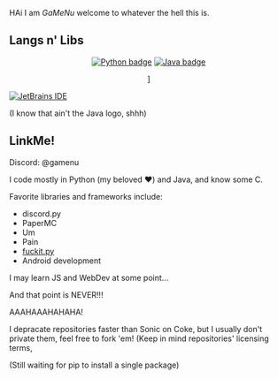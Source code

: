 HAi I am *GaMeNu* welcome to whatever the hell this is.

## Langs n' Libs

<!-- HTML Moment -->

<p style="text-align:center">
<a href="https://www.python.org/">
<img alt="Python badge" src="https://img.shields.io/badge/Python-%23306998?style=for-the-badge&logo=python&logoColor=white&labelColor=%23306998&color=%234B8BBE&link=https%3A%2F%2Fwww.python.org%2F"></a>
<a href="https://www.java.com/">
<img alt="Java badge" src="https://img.shields.io/badge/Java-%23306998?style=for-the-badge&logo=coffeescript&logoColor=white&labelColor=%23ED1D25&color=%23F14C4D&link=https%3A%2F%2Fwww.java.com%2F">
</a>
</p>

<p style="text-align:center">
<a href="https://www.discordpy.readthedocs.io/en/stable/"<
<img alt="discord.py badge" src="https://img.shields.io/badge/Discord.py-%23306998?style=for-the-badge&logo=discord&logoColor=white&labelColor=%235865F2&color=%234B8BBE&link=https%3A%2F%2Fwww.discordpy.readthedocs.io%2Fen%2Fstable%2F">]
</a>
</p>

[<img alt="JetBrains IDE" src="https://img.shields.io/badge/JetBrains%20IDE-%23000000?style=for-the-badge&logo=jetbrains&logoColor=white&labelColor=%23000000&color=%23000000&link=https%3A%2F%2Fwww.jetbrains.com%2F">](https://www.jetbrains.com/)

(I know that ain't the Java logo, shhh)

## LinkMe!
Discord: @gamenu


I code mostly in Python (my beloved ❤️) and Java, and know some C.

Favorite libraries and frameworks include:
- discord.py
- PaperMC
- Um
- Pain
- [fuckit.py](https://github.com/ajalt/fuckitpy)
- Android development

I may learn JS and WebDev at some point...

And that point is NEVER!!!

AAAHAAAHAHAHA!

I depracate repositories faster than Sonic on Coke, but I usually don't private them, feel free to fork 'em! (Keep in mind repositories' licensing terms, 

(Still waiting for pip to install a single package)

<!---
GaMeNu/GaMeNu is a ✨ special ✨ repository because its `README.md` (this file) appears on your GitHub profile.
You can click the Preview link to take a look at your changes.
--->
